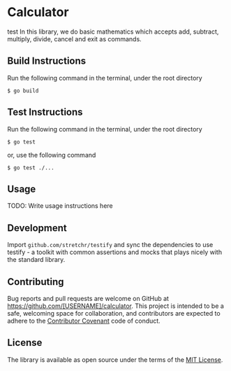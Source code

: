 # Calculator

test In this library, we  do basic mathematics which accepts add, subtract, multiply, divide, cancel and exit as commands.

## Build Instructions

Run the following command in the terminal, under the root directory

    $ go build

## Test Instructions

Run the following command in the terminal, under the root directory

    $ go test

or, use the following command

    $ go test ./...

## Usage

TODO: Write usage instructions here

## Development

Import `github.com/stretchr/testify` and sync the dependencies to use testify - a toolkit with common assertions and mocks that plays nicely with the standard library.

## Contributing

Bug reports and pull requests are welcome on GitHub at https://github.com/[USERNAME]/calculator. This project is intended to be a safe, welcoming space for collaboration, and contributors are expected to adhere to the [Contributor Covenant](http://contributor-covenant.org) code of conduct.

## License

The library is available as open source under the terms of the [MIT License](https://opensource.org/licenses/MIT).
